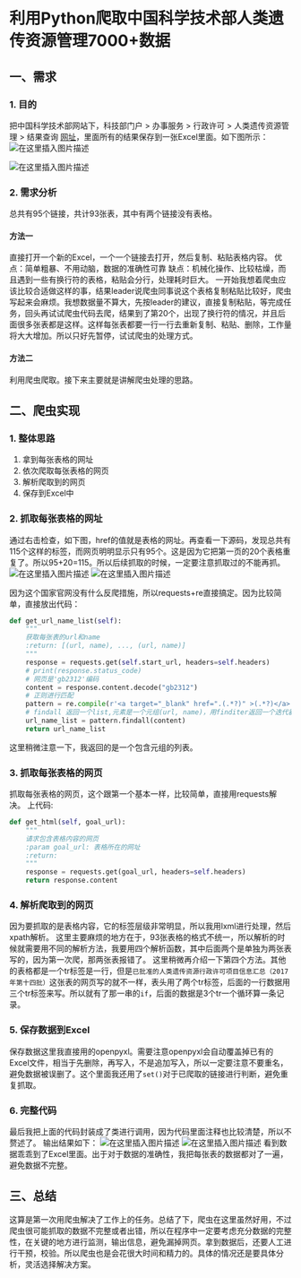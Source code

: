 # 利用Python爬取中国科学技术部人类遗传资源管理7000+数据
## 一、需求
### 1. 目的
把中国科学技术部网站下，科技部门户 > 办事服务 > 行政许可	> 人类遗传资源管理 > 结果查询  [网址](http://www.most.gov.cn/bszn/new/rlyc/jgcx/)，里面所有的结果保存到一张Excel里面。如下图所示：
![在这里插入图片描述](https://img-blog.csdnimg.cn/2019080222182357.png?x-oss-process=image/watermark,type_ZmFuZ3poZW5naGVpdGk,shadow_10,text_aHR0cHM6Ly9ibG9nLmNzZG4ubmV0L3FxXzI3MjgzNjE5,size_16,color_FFFFFF,t_70)

![在这里插入图片描述](https://img-blog.csdnimg.cn/2019080222184685.png?x-oss-process=image/watermark,type_ZmFuZ3poZW5naGVpdGk,shadow_10,text_aHR0cHM6Ly9ibG9nLmNzZG4ubmV0L3FxXzI3MjgzNjE5,size_16,color_FFFFFF,t_70)
### 2. 需求分析
总共有95个链接，共计93张表，其中有两个链接没有表格。
#### 方法一
直接打开一个新的Excel，一个一个链接去打开，然后复制、粘贴表格内容。
优点：简单粗暴、不用动脑，数据的准确性可靠
缺点：机械化操作、比较枯燥，而且遇到一些有换行符的表格，粘贴会分行，处理耗时巨大。
一开始我想着爬虫应该比较合适做这样的事，结果leader说爬虫同事说这个表格复制粘贴比较好，爬虫写起来会麻烦。我想数据量不算大，先按leader的建议，直接复制粘贴，等完成任务，回头再试试爬虫代码去爬，结果到了第20个，出现了换行符的情况，并且后面很多张表都是这样。这样每张表都要一行一行去重新复制、粘贴、删除，工作量将大大增加。所以只好先暂停，试试爬虫的处理方式。
#### 方法二
利用爬虫爬取。接下来主要就是讲解爬虫处理的思路。
## 二、爬虫实现
### 1. 整体思路
1. 拿到每张表格的网址
2. 依次爬取每张表格的网页
3. 解析爬取到的网页
4. 保存到Excel中
### 2. 抓取每张表格的网址
通过右击检查，如下图，href的值就是表格的网址。再查看一下源码，发现总共有115个这样的标签，而网页明明显示只有95个。这是因为它把第一页的20个表格重复了。所以95+20=115。所以后续抓取的时候，一定要注意抓取过的不能再抓。
![在这里插入图片描述](https://img-blog.csdnimg.cn/20190802221913270.png?x-oss-process=image/watermark,type_ZmFuZ3poZW5naGVpdGk,shadow_10,text_aHR0cHM6Ly9ibG9nLmNzZG4ubmV0L3FxXzI3MjgzNjE5,size_16,color_FFFFFF,t_70)
![在这里插入图片描述](https://img-blog.csdnimg.cn/20190802221921174.png?x-oss-process=image/watermark,type_ZmFuZ3poZW5naGVpdGk,shadow_10,text_aHR0cHM6Ly9ibG9nLmNzZG4ubmV0L3FxXzI3MjgzNjE5,size_16,color_FFFFFF,t_70)

因为这个国家官网没有什么反爬措施，所以requests+re直接搞定。因为比较简单，直接放出代码：
```py
def get_url_name_list(self):
    """
    获取每张表的url和name
    :return: [(url, name), ..., (url, name)]
    """
    response = requests.get(self.start_url, headers=self.headers)
    # print(response.status_code)
    # 网页是'gb2312'编码
    content = response.content.decode("gb2312")
    # 正则进行匹配
    pattern = re.compile(r'<a target="_blank" href=".(.*?)" >(.*?)</a>')
    # findall 返回一个list,元素是一个元组(url, name)，用finditer返回一个迭代器
    url_name_list = pattern.findall(content)
    return url_name_list
```
这里稍微注意一下，我返回的是一个包含元组的列表。
### 3. 抓取每张表格的网页
抓取每张表格的网页，这个跟第一个基本一样，比较简单，直接用requests解决。
上代码:
```py
def get_html(self, goal_url):
    """
    请求包含表格内容的网页
    :param goal_url: 表格所在的网址
    :return:
    """
    response = requests.get(goal_url, headers=self.headers)
    return response.content
```
### 4. 解析爬取到的网页
因为要抓取的是表格内容，它的标签层级非常明显，所以我用lxml进行处理，然后xpath解析。
这里主要麻烦的地方在于，93张表格的格式不统一，所以解析的时候就需要用不同的解析方法，我要用四个解析函数，其中后面两个是单独为两张表写的，因为第一次爬，那两张表报错了。
这里稍微再介绍一下第四个方法。其他的表格都是一个tr标签是一行，但是`已批准的人类遗传资源行政许可项目信息汇总（2017年第十四批）`这张表的网页写的就不一样，表头用了两个tr标签，后面的一行数据用三个tr标签来写。所以就有了那一串的`if`，后面的数据是3个tr一个循环算一条记录。
### 5. 保存数据到Excel
保存数据这里我直接用的openpyxl。需要注意openpyxl会自动覆盖掉已有的Excel文件，相当于先删除，再写入，不是追加写入，所以一定要注意不要重名，避免数据被误删了。这个里面我还用了`set()`对于已爬取的链接进行判断，避免重复抓取。
### 6. 完整代码
最后我把上面的代码封装成了类进行调用，因为代码里面注释也比较清楚，所以不赘述了。
输出结果如下：
![在这里插入图片描述](https://img-blog.csdnimg.cn/20190802221943603.png?x-oss-process=image/watermark,type_ZmFuZ3poZW5naGVpdGk,shadow_10,text_aHR0cHM6Ly9ibG9nLmNzZG4ubmV0L3FxXzI3MjgzNjE5,size_16,color_FFFFFF,t_70)
![在这里插入图片描述](https://img-blog.csdnimg.cn/20190802221952825.png?x-oss-process=image/watermark,type_ZmFuZ3poZW5naGVpdGk,shadow_10,text_aHR0cHM6Ly9ibG9nLmNzZG4ubmV0L3FxXzI3MjgzNjE5,size_16,color_FFFFFF,t_70)
看到数据乖乖到了Excel里面。出于对于数据的准确性，我把每张表的数据都对了一遍，避免数据不完整。
## 三、总结
这算是第一次用爬虫解决了工作上的任务。总结了下，爬虫在这里虽然好用，不过爬虫很可能抓取的数据不完整或者出错，所以在程序中一定要考虑充分数据的完整性，在关键的地方进行监测，输出信息，避免漏掉网页。拿到数据后，还要人工进行干预，校验。所以爬虫也是会花很大时间和精力的。具体的情况还是要具体分析，灵活选择解决方案。
